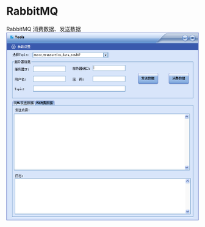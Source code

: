 # RabbitMQ
RabbitMQ 消费数据、发送数据
![效果图：](https://github.com/qifei-jia/RabbitMQ/blob/master/MQTools/mq.png)
